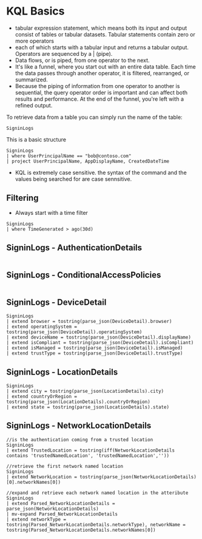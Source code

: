 # KQL Basics

* tabular expression statement, which means both its input and output consist of tables or tabular datasets. Tabular statements contain zero or more operators
* each of which starts with a tabular input and returns a tabular output. Operators are sequenced by a | (pipe).
* Data flows, or is piped, from one operator to the next.
* It's like a funnel, where you start out with an entire data table. Each time the data passes through another operator, it is filtered, rearranged, or summarized.
* Because the piping of information from one operator to another is sequential, the query operator order is important and can affect both results and performance. At the end of the funnel, you're left with a refined output.

To retrieve data from a table you can simply run the name of the table:
```
SigninLogs 

```
This is a basic structure 
```
SigninLogs 
| where UserPrincipalName == "bob@contoso.com"
| project UserPrincipalName, AppDisplayName, CreatedDateTime

```

* KQL is extremely case sensitive.  the syntax of the command and the values being searched for are case sennsitive.

## Filtering

* Always start with a time filter
```
SigninLogs
| where TimeGenerated > ago(30d)
```
## SigninLogs - AuthenticationDetails
```

```

## SigninLogs - ConditionalAccessPolicies
```

```

## SigninLogs - DeviceDetail
```
SigninLogs
| extend browser = tostring(parse_json(DeviceDetail).browser) 
| extend operatingSystem = tostring(parse_json(DeviceDetail).operatingSystem) 
| extend deviceName = tostring(parse_json(DeviceDetail).displayName)
| extend isCompliant = tostring(parse_json(DeviceDetail).isCompliant) 
| extend isManaged = tostring(parse_json(DeviceDetail).isManaged)
| extend trustType = tostring(parse_json(DeviceDetail).trustType)
```

## SigninLogs - LocationDetails
```
SigninLogs
| extend city = tostring(parse_json(LocationDetails).city)
| extend countryOrRegion = tostring(parse_json(LocationDetails).countryOrRegion)
| extend state = tostring(parse_json(LocationDetails).state)
```

## SigninLogs - NetworkLocationDetails
```
//is the authentication coming from a trusted location
SigninLogs
| extend TrustedLocation = tostring(iff(NetworkLocationDetails contains 'trustedNamedLocation', 'trustedNamedLocation',''))

//retrieve the first network named location
SigninLogs
| extend NetworkLocation = tostring(parse_json(NetworkLocationDetails)[0].networkNames[0])

//expand and retrieve each network named location in the atteribute
SigninLogs
| extend Parsed_NetworkLocationDetails = parse_json(NetworkLocationDetails)
| mv-expand Parsed_NetworkLocationDetails
| extend networkType = tostring(Parsed_NetworkLocationDetails.networkType), networkName = tostring(Parsed_NetworkLocationDetails.networkNames[0])

```
